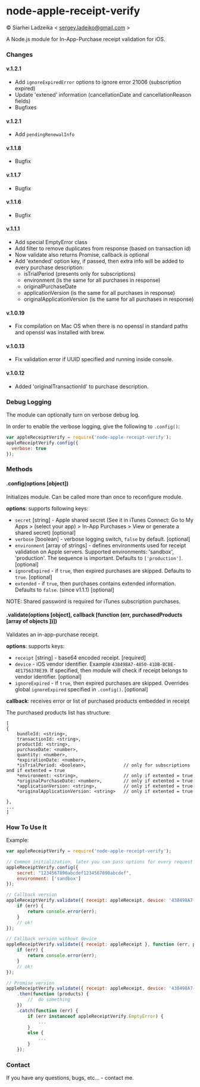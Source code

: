 # node-apple-receipt-verify

© Siarhei Ladzeika < <sergey.ladeiko@gmail.com> >

A Node.js module for In-App-Purchase receipt validation for iOS.

### Changes

#### v.1.2.1
* Add `ignoreExpiredError` options to ignore error 21006 (subscription expired)
* Update 'extened' information (cancellationDate and cancellationReason fields)
* Bugfixes

#### v.1.2.1
* Add `pendingRenewalInfo`

#### v.1.1.8
* Bugfix

#### v.1.1.7
* Bugfix

#### v.1.1.6
* Bugfix

#### v.1.1.1
* Add special EmptyError class
* Add filter to remove duplicates from response (based on transaction id)
* Now validate also returns Promise, callback is optional
* Add 'extended' option key, if passed, then extra info will be added to every purchase description:
  * isTrialPeriod (presents only for subscriptions)
  * environment (is the same for all purchases in response)
  * originalPurchaseDate
  * applicationVersion (is the same for all purchases in response)
  * originalApplicationVersion (is the same for all purchases in response)

#### v.1.0.19
* Fix compilation on Mac OS when there is no openssl in standard paths and openssl was installed with brew.

#### v.1.0.13
* Fix validation error if UUID specified and running inside console.

#### v.1.0.12
* Added 'originalTransactionId' to purchase description. 

### Debug Logging

The module can optionally turn on verbose debug log.

In order to enable the verbose logging, give the following to `.config()`:

```javascript
var appleReceiptVerify = require('node-apple-receipt-verify');
appleReceiptVerify.config({
  verbose: true
});
```

### Methods

#### .config(options [object])

Initializes module. Can be called more than once to reconfigure module.

**options**: supports following keys:
- `secret` [string] - Apple shared secret (See it in iTunes Connect: Go to My Apps > (select your app) > In-App Purchases > View or generate a shared secret) [optional]
- `verbose` [boolean] - verbose logging switch, `false` by default. [optional]
- `environment` [array of strings] - defines environments used for receipt validation on Apple servers. Supported environments: 'sandbox', 'production'. The sequence is important. Defaults to `['production']`. [optional]
- `ignoreExpired` - if `true`, then expired purchases are skipped. Defaults to `true`. [optional]
- `extended` - if `true`, then purchases contains extended information. Defaults to `false`. (since v1.1.1) [optional]


NOTE: Shared password is required for iTunes subscription purchases.

#### .validate(options [object], callback [function (err, purchasedProducts [array of objects ])])

Validates an in-app-purchase receipt.

**options**: supports keys:
- `receipt` [string] - base64 encoded receipt. [required]
- `device` - iOS vendor identifier. Example `438498A7-4850-41DB-BCBE-4E1756378E39`. If specified, then module will check if receipt belongs to vendor identifier. [optional]
- `ignoreExpired` - if `true`, then expired purchases are skipped. Overrides global `ignoreExpired` specified in `.config()`. [optional]

**callback**:  receives error or list of purchased products embedded in receipt

The purchased products list has structure:

```
[
{
    bundleId: <string>,
    transactionId: <string>,
    productId: <string>,
    purchaseDate: <number>,
    quantity: <number>,
    *expirationDate: <number>,
    *isTrialPeriod: <boolean>,              // only for subscriptions and if extented = true
    *environment: <string>,                 // only if extented = true
    *originalPurchaseDate: <number>,        // only if extented = true
    *applicationVersion: <string>,          // only if extented = true
    *originalApplicationVersion: <string>   // only if extented = true

},
...
]
```

### How To Use It

Example:

```javascript
var appleReceiptVerify = require('node-apple-receipt-verify');

// Common initialization, later you can pass options for every request in options
appleReceiptVerify.config({
    secret: "1234567890abcdef1234567890abcdef",
    environment: ['sandbox']
});

// Callback version
appleReceiptVerify.validate({ receipt: appleReceipt, device: '438498A7-4850-41DB-BCBE-4E1756378E39' }, function (err, products) {
    if (err) {
        return console.error(err);
    }
    // ok!
});

// Callback version without device
appleReceiptVerify.validate({ receipt: appleReceipt }, function (err, products) {
    if (err) {
        return console.error(err);
    }
    // ok!
});

// Promise version
appleReceiptVerify.validate({ receipt: appleReceipt, device: '438498A7-4850-41DB-BCBE-4E1756378E39' })
    .then(function (products) {
        //  do something
    })
    .catch(function (err) {
        if (err instanceof appleReceiptVerify.EmptyError) {
            ...
        }
        else {
            ...
        }
    });
```

### Contact

If you have any questions, bugs, etc... - contact me.
